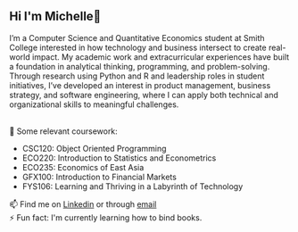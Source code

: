 ## Hi I'm Michelle👋
I’m a Computer Science and Quantitative Economics student at Smith College interested in how technology and business intersect to create real-world impact. My academic work and extracurricular experiences have built a foundation in analytical thinking, programming, and problem-solving. Through research using Python and R and leadership roles in student initiatives, I’ve developed an interest in product management, business strategy, and software engineering, where I can apply both technical and organizational skills to meaningful challenges.

<!-- 🔭 I’m currently working on a stock portfolio tracker for personal wealth management. Check it out [here](https://github.com/michellejiang2017/personal-stock-tracker)! 
-->
<br>🌱 Some relevant coursework: 
- CSC120: Object Oriented Programming
- ECO220: Introduction to Statistics and Econometrics
- ECO235: Economics of East Asia
- GFX100: Introduction to Financial Markets
- FYS106: Learning and Thriving in a Labyrinth of Technology

📫 Find me on [Linkedin](https://www.linkedin.com/in/michellejiang2017/) or through [email](mailto:mhjiang@smith.edu)
<br>⚡ Fun fact: I'm currently learning how to bind books. 
<!--
**michellejiang2017/michellejiang2017** is a ✨ _special_ ✨ repository because its `README.md` (this file) appears on your GitHub profile.

Here are some ideas to get you started:

- 🔭 I’m currently working on ...
- 🌱 I’m currently learning ...
- 👯 I’m looking to collaborate on ...
- 🤔 I’m looking for help with ...
- 💬 Ask me about ...
- 📫 How to reach me: ...
- 😄 Pronouns: ...
- ⚡ Fun fact: ...
-->
